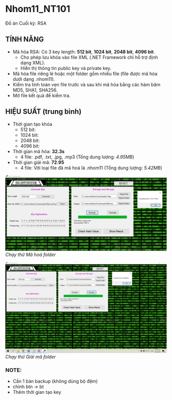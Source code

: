 # Nhom11_NT101 

 Đồ án Cuối kỳ: RSA

 ## TÍNH NĂNG
 * Mã hóa RSA: Có 3 key length: **512 bit**, **1024 bit**, **2048 bit**, **4096 bit**.
   * Cho phép lưu khóa vào file XML (.NET Framework chỉ hỗ trợ định dạng XML).
   * Hiển thị thông tin public key và private key.
 * Mã hóa file riêng lẻ hoặc một folder gồm nhiều file (file được mã hóa dưới dạng .nhom11).
 * Kiểm tra tính toàn vẹn file trước và sau khi mã hóa bằng các hàm băm MD5, SHA1, SHA256.
 * Mở file kết quả để kiểm tra.

 ## HIỆU SUẤT (trung bình)
 * Thời gian tạo khóa
   * 512 bit: 
   * 1024 bit: 
   * 2048 bit: 
   * 4096 bit: 
 * Thời gian mã hóa: **32.3s**
   * 4 file: .pdf, .txt, .jpg, .mp3 (Tổng dung lượng: _4.95MB_)
 * Thời gian giải mã: **72.95**
   * 4 file: Với loại file đã mã hoá là .nhom11 (Tổng dung lượng: _5.42MB_)

![image](https://github.com/Dkhoa-117/Nhom11_NT101/blob/main/ref.%20pic/encrypt.png)
_Chạy thử Mã hoá folder_

![image](https://github.com/Dkhoa-117/Nhom11_NT101/blob/main/ref.%20pic/decrypt.png)
_Chạy thử Giải mã folder_

### NOTE:
* Cần 1 bản backup (không dùng bộ đệm)
* chỉnh btn -> bt
* Thêm thời gian tạo key